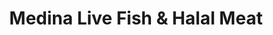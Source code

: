 ---
title: "Medina Live Fish & Halal Meat"
url: /jamaica/medina-live-fish-und-halal-meat/
shop: Fisch
---